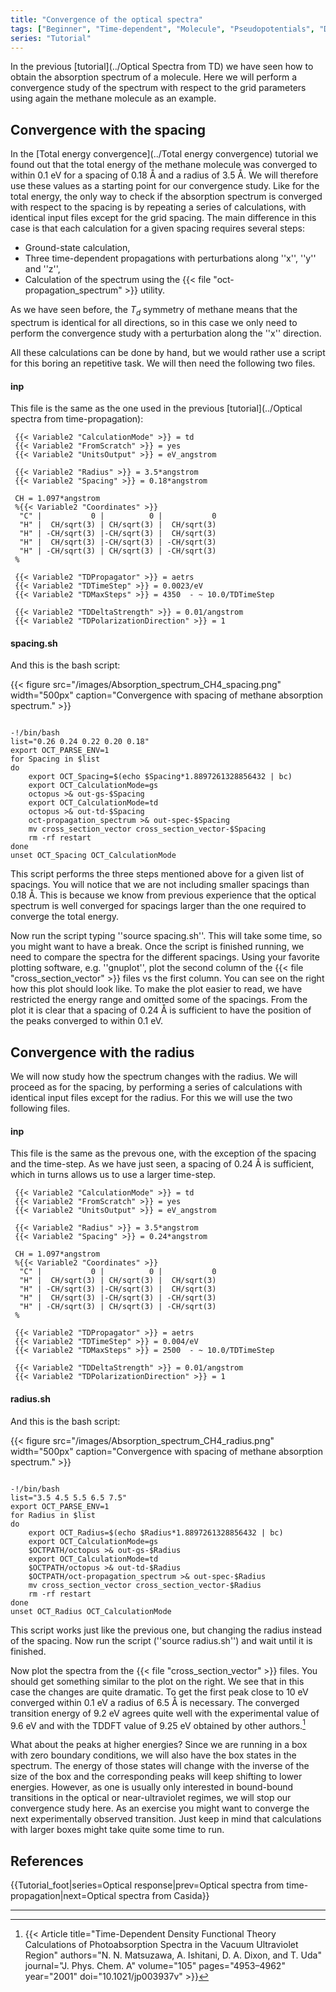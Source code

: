```yaml
---
title: "Convergence of the optical spectra"
tags: ["Beginner", "Time-dependent", "Molecule", "Pseudopotentials", "DFT", "Optical Absorption", "oct-propagation_spectrum"]
series: "Tutorial"
---
```



In the previous [tutorial](../Optical Spectra from TD) we have seen how to obtain the absorption spectrum of a molecule. Here we will perform a convergence study of the spectrum with respect to the grid parameters using again the methane molecule as an example.

##  Convergence with the spacing  

In the [Total energy convergence](../Total energy convergence) tutorial we found out that the total energy of the methane molecule was converged to within 0.1 eV for a spacing of 0.18 Å and a radius of 3.5 Å. We will therefore use these values as a starting point for our convergence study. Like for the total energy, the only way to check if the absorption spectrum is converged with respect to the spacing is by repeating a series of calculations, with identical input files except for the grid spacing. The main difference in this case is that each calculation for a given spacing requires several steps:

- Ground-state calculation,
- Three time-dependent propagations with perturbations along ''x'', ''y'' and ''z'', 
- Calculation of the spectrum using the {{< file "oct-propagation_spectrum" >}} utility.

As we have seen before, the $T_d$ symmetry of methane means that the spectrum is identical for all directions, so in this case we only need to perform the convergence study with a perturbation along the ''x'' direction.

All these calculations can be done by hand, but we would rather use a script for this boring an repetitive task. We will then need the following two files.

####  inp  
This file is the same as the one used in the previous [tutorial](../Optical spectra from time-propagation):
```text
 {{< Variable2 "CalculationMode" >}} = td
 {{< Variable2 "FromScratch" >}} = yes
 {{< Variable2 "UnitsOutput" >}} = eV_angstrom
 
 {{< Variable2 "Radius" >}} = 3.5*angstrom
 {{< Variable2 "Spacing" >}} = 0.18*angstrom
 
 CH = 1.097*angstrom
 %{{< Variable2 "Coordinates" >}}
  "C" |           0 |          0 |           0
  "H" |  CH/sqrt(3) | CH/sqrt(3) |  CH/sqrt(3)
  "H" | -CH/sqrt(3) |-CH/sqrt(3) |  CH/sqrt(3)
  "H" |  CH/sqrt(3) |-CH/sqrt(3) | -CH/sqrt(3)
  "H" | -CH/sqrt(3) | CH/sqrt(3) | -CH/sqrt(3)
 %
       
 {{< Variable2 "TDPropagator" >}} = aetrs
 {{< Variable2 "TDTimeStep" >}} = 0.0023/eV
 {{< Variable2 "TDMaxSteps" >}} = 4350  - ~ 10.0/TDTimeStep
 
 {{< Variable2 "TDDeltaStrength" >}} = 0.01/angstrom
 {{< Variable2 "TDPolarizationDirection" >}} = 1
```

####  spacing.sh  

And this is the bash script:

{{< figure src="/images/Absorption_spectrum_CH4_spacing.png" width="500px" caption="Convergence with spacing of methane absorption spectrum." >}}

```text

-!/bin/bash
list="0.26 0.24 0.22 0.20 0.18"
export OCT_PARSE_ENV=1
for Spacing in $list
do
    export OCT_Spacing=$(echo $Spacing*1.8897261328856432 | bc)
    export OCT_CalculationMode=gs
    octopus >& out-gs-$Spacing
    export OCT_CalculationMode=td
    octopus >& out-td-$Spacing
    oct-propagation_spectrum >& out-spec-$Spacing
    mv cross_section_vector cross_section_vector-$Spacing
    rm -rf restart
done
unset OCT_Spacing OCT_CalculationMode
```
</pre>

This script performs the three steps mentioned above for a given list of spacings. You will notice that we are not including smaller spacings than 0.18 Å. This is because we know from previous experience that the optical spectrum is well converged for spacings larger than the one required to converge the total energy.

Now run the script typing ''source spacing.sh''. This will take some time, so you might want to have a break. Once the script is finished running, we need to compare the spectra for the different spacings. Using your favorite plotting software, e.g. ''gnuplot'', plot the second column of the {{< file "cross_section_vector" >}} files vs the first column. You can see on the right how this plot should look like. To make the plot easier to read, we have restricted the energy range and omitted some of the spacings. From the plot it is clear that a spacing of 0.24 Å is sufficient to have the position of the peaks converged to within 0.1 eV.

##  Convergence with the radius  

We will now study how the spectrum changes with the radius. We will proceed as for the spacing, by performing a series of calculations with identical input files except for the radius. For this we will use the two following files. 

####  inp  
This file is the same as the prevous one, with the exception of the spacing and the time-step. As we have just seen, a spacing of 0.24 Å is sufficient, which in turns allows us to use a larger time-step.
```text
 {{< Variable2 "CalculationMode" >}} = td
 {{< Variable2 "FromScratch" >}} = yes
 {{< Variable2 "UnitsOutput" >}} = eV_angstrom
 
 {{< Variable2 "Radius" >}} = 3.5*angstrom
 {{< Variable2 "Spacing" >}} = 0.24*angstrom
 
 CH = 1.097*angstrom
 %{{< Variable2 "Coordinates" >}}
  "C" |           0 |          0 |           0
  "H" |  CH/sqrt(3) | CH/sqrt(3) |  CH/sqrt(3)
  "H" | -CH/sqrt(3) |-CH/sqrt(3) |  CH/sqrt(3)
  "H" |  CH/sqrt(3) |-CH/sqrt(3) | -CH/sqrt(3)
  "H" | -CH/sqrt(3) | CH/sqrt(3) | -CH/sqrt(3)
 %
       
 {{< Variable2 "TDPropagator" >}} = aetrs
 {{< Variable2 "TDTimeStep" >}} = 0.004/eV
 {{< Variable2 "TDMaxSteps" >}} = 2500  - ~ 10.0/TDTimeStep
 
 {{< Variable2 "TDDeltaStrength" >}} = 0.01/angstrom
 {{< Variable2 "TDPolarizationDirection" >}} = 1
```

####  radius.sh  

And this is the bash script:

{{< figure src="/images/Absorption_spectrum_CH4_radius.png" width="500px" caption="Convergence with spacing of methane absorption spectrum." >}}

```text

-!/bin/bash
list="3.5 4.5 5.5 6.5 7.5"
export OCT_PARSE_ENV=1
for Radius in $list
do
    export OCT_Radius=$(echo $Radius*1.8897261328856432 | bc)
    export OCT_CalculationMode=gs
    $OCTPATH/octopus >& out-gs-$Radius
    export OCT_CalculationMode=td
    $OCTPATH/octopus >& out-td-$Radius
    $OCTPATH/oct-propagation_spectrum >& out-spec-$Radius
    mv cross_section_vector cross_section_vector-$Radius
    rm -rf restart
done
unset OCT_Radius OCT_CalculationMode
```
</pre>
This script works just like the previous one, but changing the radius instead of the spacing. Now run the script (''source radius.sh'') and wait until it is finished.

Now plot the spectra from the {{< file "cross_section_vector" >}} files. You should get something similar to the plot on the right. We see that in this case the changes are quite dramatic. To get the first peak close to 10 eV converged within 0.1 eV a radius of 6.5 Å is necessary. The converged transition energy of 9.2 eV agrees quite well with the experimental value of 9.6 eV and with the TDDFT value of 9.25 eV obtained by other authors.[^footnote-1]


What about the peaks at higher energies? Since we are running in a box with zero boundary conditions, we will also have the box states in the spectrum. The energy of those states will change with the inverse of the size of the box and the corresponding peaks will keep shifting to lower energies. However, as one is usually only interested in bound-bound transitions in the optical or near-ultraviolet regimes, we will stop our convergence study here. As an exercise you might want to converge the next experimentally observed transition. Just keep in mind that calculations with larger boxes might take quite some time to run.

##  References  
<references/>

{{Tutorial_foot|series=Optical response|prev=Optical spectra from time-propagation|next=Optical spectra from Casida}}








---------------------------------------------
[^footnote-1]: {{< Article title="Time-Dependent Density Functional Theory Calculations of Photoabsorption Spectra in the Vacuum Ultraviolet Region" authors="N. N. Matsuzawa, A. Ishitani, D. A. Dixon, and T. Uda" journal="J. Phys. Chem. A" volume="105" pages="4953–4962" year="2001" doi="10.1021/jp003937v" >}}

